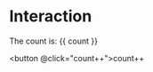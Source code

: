 # Interaction

The count is: {{ count }}

<button @click="count++">count++</button>

<script setup>

import { ref } from 'vue'

const count = ref(0)

</script>